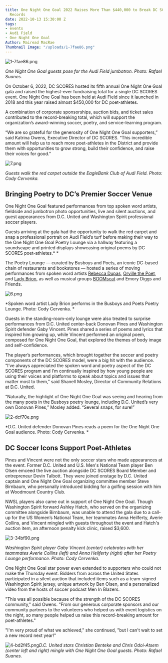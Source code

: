 ```yaml
---
title: One Night One Goal 2022 Raises More Than $440,000 to Break DC SCORES Fundraising
  Records
date: 2022-10-13 15:30:00 Z
tags:
- events
- Audi Field
- One Night One Goal
Author: Mairead MacRae
Thumbnail Image: "/uploads/1-7fae86.png"
---
```


![1-7fae86.png](/uploads/1-7fae86.png)

*One Night One Goal guests pose for the Audi Field jumbotron. Photo: Rafael Suanes.*

On October 6, 2022, DC SCORES hosted its fifth annual One Night One Goal gala and raised the highest-ever fundraising total for a single DC SCORES event. One Night One Goal has been held at Audi Field since it launched in 2018 and this year raised almost $450,000 for DC poet-athletes.

A combination of corporate sponsorships, auction bids, and ticket sales contributed to the record-breaking total, which will support the organization’s award-winning soccer, poetry, and service-learning program.

“We are so grateful for the generosity of One Night One Goal supporters,” said Katrina Owens, Executive Director of DC SCORES. “This incredible amount will help us to reach more poet-athletes in the District and provide them with opportunities to grow strong, build their confidence, and raise their voices for good.”

![7.png](/uploads/7.png)

*Guests walk the red carpet outside the EagleBank Club of Audi Field. Photo: Cody Cervenka.*

## Bringing Poetry to DC’s Premier Soccer Venue

One Night One Goal featured performances from top spoken word artists, fieldside and jumbotron photo opportunities, live and silent auctions, and guest appearances from D.C. United and Washington Spirit professional soccer players.

Guests arriving at the gala had the opportunity to walk the red carpet and snap a professional portrait on Audi Field’s turf before making their way to the One Night One Goal Poetry Lounge via a hallway featuring a soundscape and printed displays showcasing original poems by DC SCORES poet-athletes.\* \*

The Poetry Lounge — curated by Busboys and Poets, an iconic DC-based chain of restaurants and bookstores —  hosted a series of moving performances from spoken word artists [Rebecca Dupas](https://www.rebeccadupas.com/), [Orville the Poet](https://www.orvillethepoet.com/), and [Lady Brion](https://www.ladybrion.com/), as well as musical groups [BOOMscat](http://boomscat.com/) and Emory Diggs and Friends.

![6.png](/uploads/6.png)

\*Spoken word artist Lady Brion performs in the Busboys and Poets Poetry Lounge. Photo: Cody Cervenka. \*

Guests in the standing-room-only lounge were also treated to surprise performances from D.C. United center-back Donovan Pines and Washington Spirit defender Gaby Vincent. Pines shared a series of poems and lyrics that inspired him growing up, while Vincent performed an original poem, composed for One Night One Goal, that explored the themes of body image and self-confidence.

The player’s performances, which brought together the soccer and poetry components of the DC SCORES model, were a big hit with the audience. “I’ve always appreciated the spoken word and poetry aspect of the DC SCORES program and I’m continually inspired by how young people are using their voices and platforms to speak about topics and issues that matter most to them,” said Shanell Mosley, Director of Community Relations at D.C. United.

“Naturally, the highlight of One Night One Goal was seeing and hearing from the many poets in the Busboys poetry lounge, including D.C. United’s very own Donovan Pines,” Mosley added. “Several snaps, for sure!”

![2-dcf70e.png](/uploads/2-dcf70e.png)

\*D.C. United defender Donovan Pines reads a poem for the One Night One Goal audience. Photo: Cody Cervenka. \*

## DC Soccer Icons Support Poet-Athletes

Pines and Vincent were not the only soccer stars who made appearances at the event. Former D.C. United and U.S. Men's National Team player Ben Olsen emceed the live auction alongside DC SCORES Board Member and entrepreneur Devin Talbott. They were joined onstage by D.C. United captain and One Night One Goal organizing committee member Steve Birnbaum, who personally introduced bidding for a golfing session with him at Woodmount Country Club.

NWSL players also came out in support of One Night One Goal. Though Washington Spirit forward Ashley Hatch, who served on the organizing committee alongside Birnbaum, was unable to attend the gala due to a call-up for the US Women’s National Team, her teammates Anna Heilferty, Averie Collins, and Vincent mingled with guests throughout the event and Hatch's auction item, an afternoon penalty kick clinic, raised $3,600.

![3-34bf90.png](/uploads/3-34bf90.png)

*Washington Spirit player Gaby Vincent (center) celebrates with her teammates Averie Collins (left) and Anna Heilferty (right) after her Poetry Lounge performance.  Photo: Cody Cervenka.*

One Night One Goal star power even extended to supporters who could not make the Thursday event. Bidders from across the United States participated in a silent auction that included items such as a team-signed Washington Spirit jersey, unique artwork by Ben Olsen, and a personalized video from the hosts of soccer podcast Men In Blazers.

"This was all possible because of the strength of the DC SCORES community," said Owens. "From our generous corporate sponsors and our community partners to the volunteers who helped us with event logistics on the night, so many people helped us raise this record-breaking amount for poet-athletes."

"I'm very proud of what we achieved," she continued, "but I can't wait to set a new record next year!"

![4-bd2f45.png](/uploads/4-bd2f45.png)*D.C. United stars Christian Benteke and Chris Odoi-Atsem (center left and right) mingle with One Night One Goal guests. Photo: Rafael Suanes.*